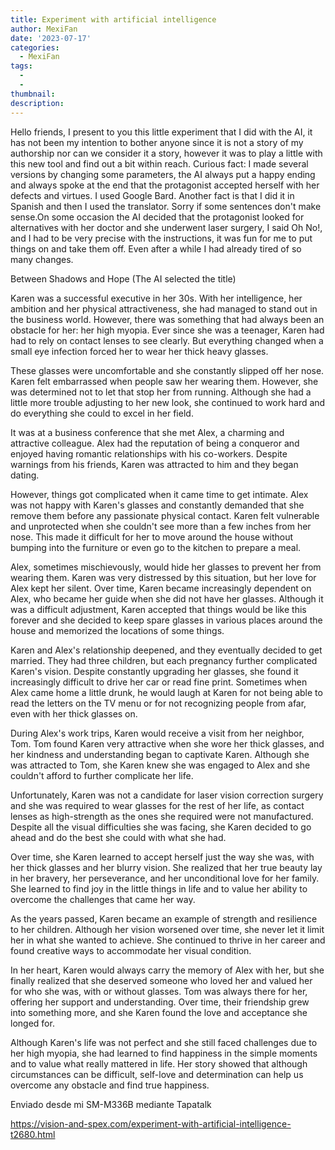 ```yaml
---
title: Experiment with artificial intelligence
author: MexiFan
date: '2023-07-17'
categories:
  - MexiFan
tags:
  - 
  - 
thumbnail: 
description: 
---
```


Hello friends, I present to you this little experiment that I did with the AI, it has not been my intention to bother anyone since it is not a story of my authorship nor can we consider it a story, however it was to play a little with this new tool and find out a bit within reach.  Curious fact: I made several versions by changing some parameters, the AI ​​always put a happy ending and always spoke at the end that the protagonist accepted herself with her defects and virtues. I used Google Bard. Another fact is that I did it in Spanish and then I used the translator.  Sorry if some sentences don't make sense.On some occasion the AI ​​decided that the protagonist looked for alternatives with her doctor and she underwent laser surgery, I said Oh No!, and I had to be very precise with the instructions, it was fun for me to put things on and take them off. Even after a while I had already tired of so many changes.

Between Shadows and Hope (The AI ​​selected the title)

Karen was a successful executive in her 30s.  With her intelligence, her ambition and her physical attractiveness, she had managed to stand out in the business world.  However, there was something that had always been an obstacle for her: her high myopia.  Ever since she was a teenager, Karen had had to rely on contact lenses to see clearly.  But everything changed when a small eye infection forced her to wear her thick heavy glasses.

 These glasses were uncomfortable and she constantly slipped off her nose.  Karen felt embarrassed when people saw her wearing them.  However, she was determined not to let that stop her from running.  Although she had a little more trouble adjusting to her new look, she continued to work hard and do everything she could to excel in her field.

 It was at a business conference that she met Alex, a charming and attractive colleague.  Alex had the reputation of being a conqueror and enjoyed having romantic relationships with his co-workers.  Despite warnings from his friends, Karen was attracted to him and they began dating.

 However, things got complicated when it came time to get intimate.  Alex was not happy with Karen's glasses and constantly demanded that she remove them before any passionate physical contact.  Karen felt vulnerable and unprotected when she couldn't see more than a few inches from her nose.  This made it difficult for her to move around the house without bumping into the furniture or even go to the kitchen to prepare a meal.

 Alex, sometimes mischievously, would hide her glasses to prevent her from wearing them.  Karen was very distressed by this situation, but her love for Alex kept her silent.  Over time, Karen became increasingly dependent on Alex, who became her guide when she did not have her glasses.  Although it was a difficult adjustment, Karen accepted that things would be like this forever and she decided to keep spare glasses in various places around the house and memorized the locations of some things.

 Karen and Alex's relationship deepened, and they eventually decided to get married.  They had three children, but each pregnancy further complicated Karen's vision.  Despite constantly upgrading her glasses, she found it increasingly difficult to drive her car or read fine print.  Sometimes when Alex came home a little drunk, he would laugh at Karen for not being able to read the letters on the TV menu or for not recognizing people from afar, even with her thick glasses on.

 During Alex's work trips, Karen would receive a visit from her neighbor, Tom.  Tom found Karen very attractive when she wore her thick glasses, and her kindness and understanding began to captivate Karen.  Although she was attracted to Tom, she Karen knew she was engaged to Alex and she couldn't afford to further complicate her life.

 Unfortunately, Karen was not a candidate for laser vision correction surgery and she was required to wear glasses for the rest of her life, as contact lenses as high-strength as the ones she required were not manufactured.  Despite all the visual difficulties she was facing, she Karen decided to go ahead and do the best she could with what she had.

 Over time, she Karen learned to accept herself just the way she was, with her thick glasses and her blurry vision.  She realized that her true beauty lay in her bravery, her perseverance, and her unconditional love for her family.  She learned to find joy in the little things in life and to value her ability to overcome the challenges that came her way.

 As the years passed, Karen became an example of strength and resilience to her children.  Although her vision worsened over time, she never let it limit her in what she wanted to achieve.  She continued to thrive in her career and found creative ways to accommodate her visual condition.

 In her heart, Karen would always carry the memory of Alex with her, but she finally realized that she deserved someone who loved her and valued her for who she was, with or without glasses.  Tom was always there for her, offering her support and understanding.  Over time, their friendship grew into something more, and she Karen found the love and acceptance she longed for.

 Although Karen's life was not perfect and she still faced challenges due to her high myopia, she had learned to find happiness in the simple moments and to value what really mattered in life.  Her story showed that although circumstances can be difficult, self-love and determination can help us overcome any obstacle and find true happiness.

Enviado desde mi SM-M336B mediante Tapatalk



https://vision-and-spex.com/experiment-with-artificial-intelligence-t2680.html

